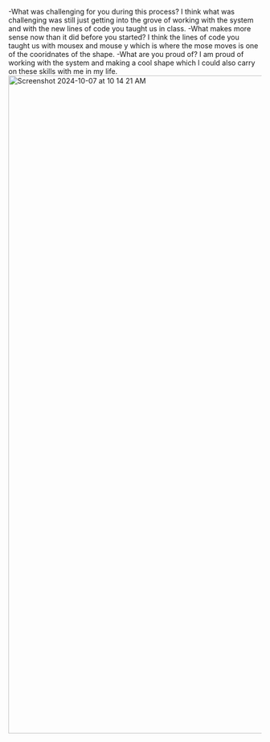 -What was challenging for you during this process?
I think what was challenging was still just getting into the grove of working with the system and with the new lines of code you taught us in class.
-What makes more sense now than it did before you started?
I think the lines of code you taught us with mousex and mouse y which is where the mose moves is one of the cooridnates of the shape.
-What are you proud of?
I am proud of working with the system and making a cool shape which I could also carry on these skills with me in my life.
<img width="1311" alt="Screenshot 2024-10-07 at 10 14 21 AM" src="https://github.com/user-attachments/assets/3f841a70-fce0-4041-880e-215f989c0313">
